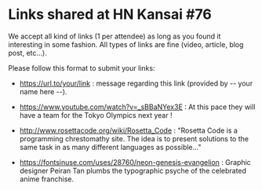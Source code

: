 Links shared at HN Kansai #76
=============================

We accept all kind of links (1 per attendee) as long as you found it interesting in some fashion. All types of links are fine (video, article, blog post, etc...). 

Please follow this format to submit your links:
- https://url.to/your/link : message regarding this link (provided by -- your name here --).

- https://www.youtube.com/watch?v=_sBBaNYex3E  : At this pace they will have a team for the Tokyo Olympics next year !

- http://www.rosettacode.org/wiki/Rosetta_Code : "Rosetta Code is a programming chrestomathy site. The idea is to present solutions to the same task in as many different languages as possible..."

- https://fontsinuse.com/uses/28760/neon-genesis-evangelion : Graphic designer Peiran Tan plumbs the typographic psyche of the celebrated anime franchise.
